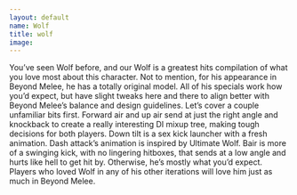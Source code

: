 ```yaml
---
layout: default
name: Wolf
title: wolf
image:
---
```

You’ve seen Wolf before, and our Wolf is a greatest hits compilation of what you love most about this character. Not to mention, for his appearance in Beyond Melee, he has a totally original model. All of his specials work how you’d expect, but have slight tweaks here and there to align better with Beyond Melee’s balance and design guidelines. Let’s cover a couple unfamiliar bits first. Forward air and up air send at just the right angle and knockback to create a really interesting DI mixup tree, making tough decisions for both players. Down tilt is a sex kick launcher with a fresh animation. Dash attack’s animation is inspired by Ultimate Wolf. Bair is more of a swinging kick, with no lingering hitboxes, that sends at a low angle and hurts like hell to get hit by. Otherwise, he’s mostly what you’d expect. Players who loved Wolf in any of his other iterations will love him just as much in Beyond Melee.
